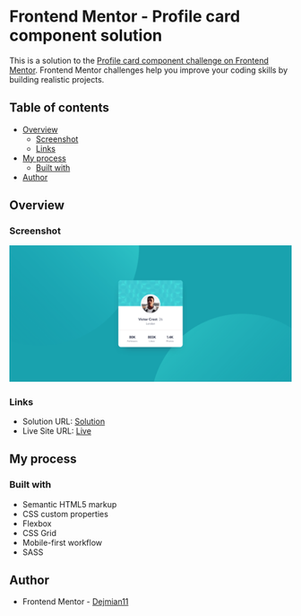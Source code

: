 # Frontend Mentor - Profile card component solution

This is a solution to the [Profile card component challenge on Frontend Mentor](https://www.frontendmentor.io/challenges/profile-card-component-cfArpWshJ). Frontend Mentor challenges help you improve your coding skills by building realistic projects. 

## Table of contents

- [Overview](#overview)
  - [Screenshot](#screenshot)
  - [Links](#links)
- [My process](#my-process)
  - [Built with](#built-with)
- [Author](#author)

## Overview

### Screenshot

![](https://github.com/Dejmian11/7-Profile-card-component/blob/master/images/design/Screenshot%20-%20%20Frontend%20Mentor%20Profile%20card%20component.png)

### Links

- Solution URL: [Solution](https://www.frontendmentor.io/solutions/profile-card-component-with-sass-Z0n3vCeAGs)
- Live Site URL: [Live](https://luminous-fenglisu-2a3f89.netlify.app/)

## My process

### Built with

- Semantic HTML5 markup
- CSS custom properties
- Flexbox
- CSS Grid
- Mobile-first workflow
- SASS

## Author

- Frontend Mentor - [Dejmian11](https://www.frontendmentor.io/profile/Dejmian11)
